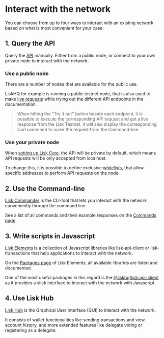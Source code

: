 # Interact with the network

You can choose from up to four  ways to interact with an existing network based on what is most convenient for your case:

## 1. Query the API
Query the [API](https://lisk.io/documentation/lisk-core/api) manually. Either from a public node, or connect to your own private node to interact with the network.

### Use a public node

There are a number of nodes that are available for the public use.

LiskHQ for example is running a public testnet node, that is also used to make [live requests](https://lisk.io/documentation/lisk-core/api) while trying out the different API endpoints in the documentation.

> When hitting the "Try it out" button beside each endpoint, it is possible to execute the corresponding API request and get a live response from the Lisk Testnet.
> It will also display the corresponding Curl command to make the request from the Command-line

### Use your private node

When [setting up Lisk Core](maintain-node.md), the API will be private by default, which means API requests will be only accepted from localhost.

To change this, it is possible to define exclusive [whitelists](../lisk-core/configuration#api-access-control), that allow specific addresses to perform API requests on the node.

## 2. Use the Command-line
[Lisk Commander](../lisk-commander/introduction.md) is the CLI-tool that lets you interact with the network conveniently through the command line.

See a list of all commands and their example responses on the [Commands page](../lisk-commander/user-guide/commands.md).

## 3. Write scripts in Javascript
[Lisk Elements](../lisk-elements/introduction.md) is a collection of Javascript libraries like lisk-api-client or lisk-transactions that help applications to interact with the network.

On the [Packages page](../lisk-elements/packages.md) of Lisk Elements, all available libraries are listed and documented.

One of the most useful packages in this regard is the [@liskhq/lisk-api-client](../lisk-elements/packages/api-client.md) as it provides a slick interface to interact with the network with Javascript.

## 4. Use Lisk Hub
[Lisk Hub](https://lisk.io/hub) is the Graphical User Interface (GUI) to interact with the network.

It consists of wallet functionalities like sending transactions and view account history, and more extended features like delegate voting or registering as a delegate.
